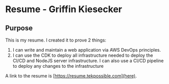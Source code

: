 # Resume - Griffin Kiesecker
## Purpose
This is my resume. I created it to prove 2 things: 
1. I can write and maintain a web application via AWS DevOps principles.
2. I can use the CDK to deploy all infrastructure needed to deploy the CI/CD and NodeJS server infrastructure. I can also use a CI/CD pipeline to deploy any changes to the infrastructure


A link to the resume is [https://resume.tekpossible.com](here).
